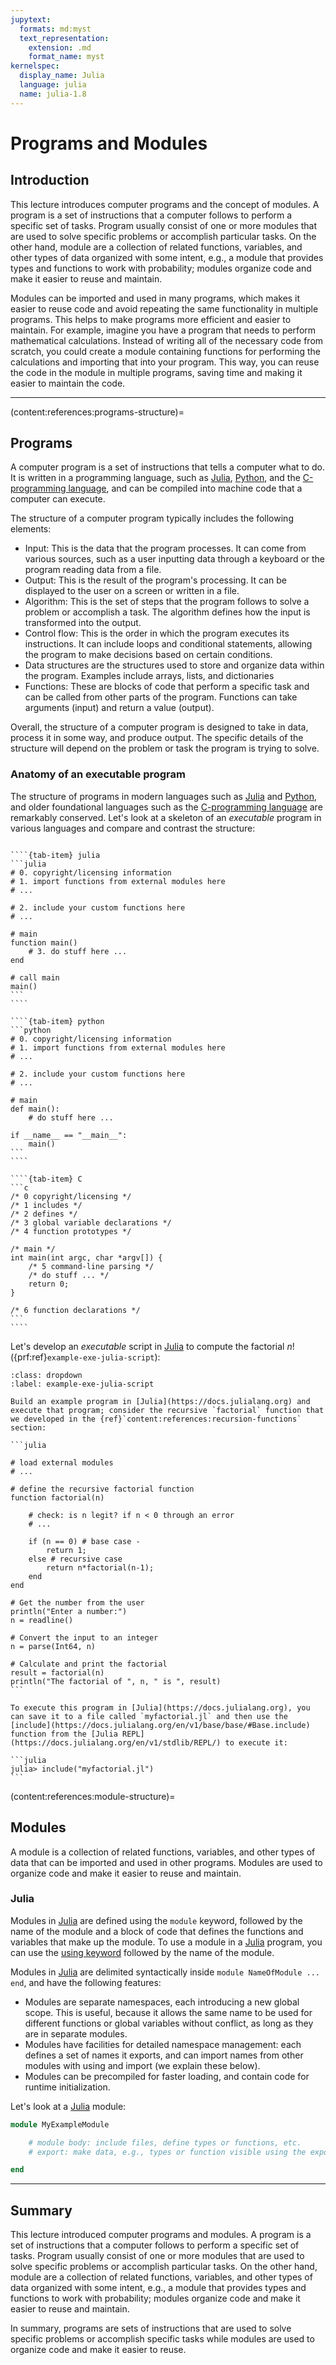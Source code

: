 ```yaml
---
jupytext:
  formats: md:myst
  text_representation:
    extension: .md
    format_name: myst
kernelspec:
  display_name: Julia
  language: julia
  name: julia-1.8
---
```


# Programs and Modules

## Introduction
This lecture introduces computer programs and the concept of modules. A program is a set of instructions that a computer follows to perform a specific set of tasks. Program usually consist of one or more modules that are used to solve specific problems or accomplish particular tasks. On the other hand, module are a collection of related functions, variables, and other types of data organized with some intent, e.g., a module that provides types and functions to work with probability; modules organize code and make it easier to reuse and maintain.

Modules can be imported and used in many programs, which makes it easier to reuse code and avoid repeating the same functionality in multiple programs. This helps to make programs more efficient and easier to maintain. For example, imagine you have a program that needs to perform mathematical calculations. Instead of writing all of the necessary code from scratch, you could create a module containing functions for performing the calculations and importing that into your program. This way, you can reuse the code in the module in multiple programs, saving time and making it easier to maintain the code.

---

(content:references:programs-structure)=
## Programs
A computer program is a set of instructions that tells a computer what to do. It is written in a programming language, such as [Julia](https://docs.julialang.org), [Python](https://www.python.org), and the [C-programming language](https://en.wikipedia.org/wiki/C_(programming_language)), and can be compiled into machine code that a computer can execute.

The structure of a computer program typically includes the following elements:

* Input: This is the data that the program processes. It can come from various sources, such as a user inputting data through a keyboard or the program reading data from a file.
* Output: This is the result of the program's processing. It can be displayed to the user on a screen or written in a file.
* Algorithm: This is the set of steps that the program follows to solve a problem or accomplish a task. The algorithm defines how the input is transformed into the output.
* Control flow: This is the order in which the program executes its instructions. It can include loops and conditional statements, allowing the program to make decisions based on certain conditions.
* Data structures are the structures used to store and organize data within the program. Examples include arrays, lists, and dictionaries
* Functions: These are blocks of code that perform a specific task and can be called from other parts of the program. Functions can take arguments (input) and return a value (output).

Overall, the structure of a computer program is designed to take in data, process it in some way, and produce output. The specific details of the structure will depend on the problem or task the program is trying to solve.

### Anatomy of an executable program
The structure of programs in modern languages such as [Julia](https://docs.julialang.org) and [Python](https://www.python.org), and older foundational languages such as the [C-programming language](https://en.wikipedia.org/wiki/C_(programming_language)) are remarkably conserved. Let's look at a skeleton of an _executable_ program in various languages and compare and contrast the structure:

`````{tab-set}

````{tab-item} julia
```julia
# 0. copyright/licensing information
# 1. import functions from external modules here
# ...

# 2. include your custom functions here
# ...

# main
function main()
    # 3. do stuff here ...
end

# call main 
main()
```
````

````{tab-item} python
```python
# 0. copyright/licensing information
# 1. import functions from external modules here
# ...

# 2. include your custom functions here
# ...

# main
def main():
    # do stuff here ...

if __name__ == "__main__":
    main()
```
````

````{tab-item} C
```c
/* 0 copyright/licensing */
/* 1 includes */
/* 2 defines */
/* 3 global variable declarations */
/* 4 function prototypes */

/* main */
int main(int argc, char *argv[]) {
    /* 5 command-line parsing */
    /* do stuff ... */
    return 0;
}

/* 6 function declarations */
```
````
`````

Let's develop an _executable_ script in [Julia](https://docs.julialang.org) to compute the factorial $n!$ ({prf:ref}`example-exe-julia-script`):

````{prf:example} Execute a Julia program
:class: dropdown
:label: example-exe-julia-script

Build an example program in [Julia](https://docs.julialang.org) and execute that program; consider the recursive `factorial` function that we developed in the {ref}`content:references:recursion-functions` section:

```julia

# load external modules
# ...

# define the recursive factorial function
function factorial(n)
    
    # check: is n legit? if n < 0 through an error
    # ...

    if (n == 0) # base case -
        return 1;
    else # recursive case
        return n*factorial(n-1); 
    end
end

# Get the number from the user
println("Enter a number:")
n = readline()

# Convert the input to an integer
n = parse(Int64, n)

# Calculate and print the factorial
result = factorial(n)
println("The factorial of ", n, " is ", result)
```

To execute this program in [Julia](https://docs.julialang.org), you can save it to a file called `myfactorial.jl` and then use the [include](https://docs.julialang.org/en/v1/base/base/#Base.include) function from the [Julia REPL](https://docs.julialang.org/en/v1/stdlib/REPL/) to execute it:

```julia
julia> include("myfactorial.jl")
```
````

(content:references:module-structure)=
## Modules
A module is a collection of related functions, variables, and other types of data that can be imported and used in other programs. Modules are used to organize code and make it easier to reuse and maintain.

### Julia
Modules in [Julia](https://docs.julialang.org) are defined using the `module` keyword, followed by the name of the module and a block of code that defines the functions and variables that make up the module. To use a module in a [Julia](https://docs.julialang.org) program, you can use the [using keyword](https://docs.julialang.org/en/v1/base/base/#using) followed by the name of the module. 

Modules in [Julia](https://docs.julialang.org) are delimited syntactically inside `module NameOfModule ... end`, and have the following features:

* Modules are separate namespaces, each introducing a new global scope. This is useful, because it allows the same name to be used for different functions or global variables without conflict, as long as they are in separate modules.
* Modules have facilities for detailed namespace management: each defines a set of names it exports, and can import names from other modules with using and import (we explain these below).
* Modules can be precompiled for faster loading, and contain code for runtime initialization.

Let's look at a [Julia](https://docs.julialang.org) module:

```julia
module MyExampleModule

    # module body: include files, define types or functions, etc.
    # export: make data, e.g., types or function visible using the export keyword

end
```


---

## Summary
This lecture introduced computer programs and modules. A program is a set of instructions that a computer follows to perform a specific set of tasks. Program usually consist of one or more modules that are used to solve specific problems or accomplish particular tasks. On the other hand, module are a collection of related functions, variables, and other types of data organized with some intent, e.g., a module that provides types and functions to work with probability; modules organize code and make it easier to reuse and maintain.

In summary, programs are sets of instructions that are used to solve specific problems or accomplish specific tasks while modules are used to organize code and make it easier to reuse.